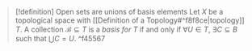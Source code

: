 > [!definition] Open sets are unions of basis elements
> Let $X$ be a topological space with [[Definition of a Topology#^f8f8ce|topology]] $T$. A collection $\mathcal{B} \subseteq T$ is a *basis for $T$* if and only if $\forall U \in T$, $\exists C \subseteq B$ such that $\bigcup C = U$. ^f45567
